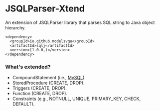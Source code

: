 # JSQLParser-Xtend
An extension of JSQLParser library that parses SQL string to Java object hierarchy.

```
<dependency>
  <groupId>io.github.modelsvgu</groupId>
  <artifactId>sqlj</artifactId>
  <version>[1.0.0,)</version>
</dependency>
```

### What's extended?
- CompoundStatement (i.e., [MySQL](https://dev.mysql.com/doc/refman/8.0/en/sql-compound-statements.html)).
- StoredProcedure (CREATE, DROP).
- Triggers (CREATE, DROP).
- Function (CREATE, DROP).
- Constraints (e.g., NOTNULL, UNIQUE, PRIMARY_KEY, CHECK, DEFAULT).
